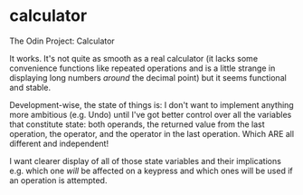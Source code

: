 # calculator
The Odin Project: Calculator

It works. It's not quite as smooth as a real calculator (it
lacks some convenience functions like repeated operations
and is a little strange in displaying long numbers *around*
the decimal point) but it seems functional and stable.

Development-wise, the state of things is:
I don't want to implement anything more ambitious (e.g. Undo)
until I've got better control over all the variables that
constitute state: both operands, the returned value from the
last operation, the operator, and the operator in the last
operation. Which ARE all different and independent!

I want clearer display of all of those state variables and
their implications e.g. which one *will* be affected on a
keypress and which ones will be used if an operation is
attempted.